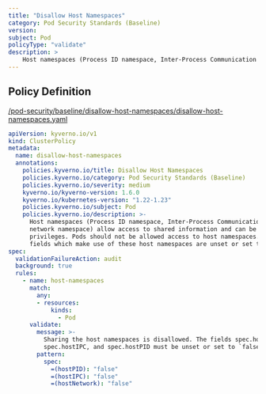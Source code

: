 ```yaml
---
title: "Disallow Host Namespaces"
category: Pod Security Standards (Baseline)
version: 
subject: Pod
policyType: "validate"
description: >
    Host namespaces (Process ID namespace, Inter-Process Communication namespace, and network namespace) allow access to shared information and can be used to elevate privileges. Pods should not be allowed access to host namespaces. This policy ensures fields which make use of these host namespaces are unset or set to `false`.
---
```


## Policy Definition
<a href="https://github.com/JimBugwadia/kyverno-policies/raw/fix_annotations//pod-security/baseline/disallow-host-namespaces/disallow-host-namespaces.yaml" target="-blank">/pod-security/baseline/disallow-host-namespaces/disallow-host-namespaces.yaml</a>

```yaml
apiVersion: kyverno.io/v1
kind: ClusterPolicy
metadata:
  name: disallow-host-namespaces
  annotations:
    policies.kyverno.io/title: Disallow Host Namespaces
    policies.kyverno.io/category: Pod Security Standards (Baseline)
    policies.kyverno.io/severity: medium
    kyverno.io/kyverno-version: 1.6.0
    kyverno.io/kubernetes-version: "1.22-1.23"
    policies.kyverno.io/subject: Pod
    policies.kyverno.io/description: >-
      Host namespaces (Process ID namespace, Inter-Process Communication namespace, and
      network namespace) allow access to shared information and can be used to elevate
      privileges. Pods should not be allowed access to host namespaces. This policy ensures
      fields which make use of these host namespaces are unset or set to `false`.
spec:
  validationFailureAction: audit
  background: true
  rules:
    - name: host-namespaces
      match:
        any:
        - resources:
            kinds:
              - Pod
      validate:
        message: >-
          Sharing the host namespaces is disallowed. The fields spec.hostNetwork,
          spec.hostIPC, and spec.hostPID must be unset or set to `false`.
        pattern:
          spec:
            =(hostPID): "false"
            =(hostIPC): "false"
            =(hostNetwork): "false"

```
